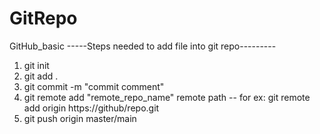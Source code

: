 # GitRepo
GitHub_basic
-----Steps needed to add file into git repo---------
1. git init
2. git add .
3. git commit -m "commit comment"
4. git remote add "remote_repo_name" remote path            --      for ex: git remote add origin https://github/repo.git
5. git push origin master/main
